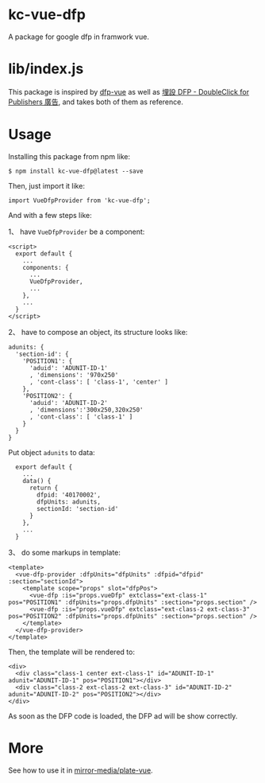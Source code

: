 # kc-vue-dfp
A package for google dfp in framwork vue.

# lib/index.js
This package is inspired by [dfp-vue](https://github.com/hinablue/dfp-vue) as well as [埋設 DFP - DoubleClick for Publishers 廣告](https://amobiz.github.io/2016/08/11/react-dfp/), and takes both of them as reference.

# Usage

Installing this package from npm like:

  `$ npm install kc-vue-dfp@latest --save `

Then, just import it like:

  `import VueDfpProvider from 'kc-vue-dfp';`

And with a few steps like:

1、 have `VueDfpProvider` be a component:
```
<script>
  export default {
    ...
    components: {
      ...
      VueDfpProvider,
      ...
    },
    ...
  }
</script>
```

2、 have to compose an object, its structure looks like:
```
adunits: {
  'section-id': {
    'POSITION1': {
      'aduid': 'ADUNIT-ID-1'
      , 'dimensions': '970x250'
      , 'cont-class': [ 'class-1', 'center' ] 
    },
    'POSITION2': { 
      'aduid': 'ADUNIT-ID-2'
      , 'dimensions':'300x250,320x250'
      , 'cont-class': [ 'class-1' ] 
    }
  }
}
```
Put object `adunits` to data:
```
  export default {
    ...
    data() {
      return {
        dfpid: '40170002',
        dfpUnits: adunits,
        sectionId: 'section-id'
      }
    },
    ...
  }
```

3、 do some markups in template:
```
<template>
  <vue-dfp-provider :dfpUnits="dfpUnits" :dfpid="dfpid" :section="sectionId">
    <template scope="props" slot="dfpPos">
      <vue-dfp :is="props.vueDfp" extclass="ext-class-1" pos="POSITION1" :dfpUnits="props.dfpUnits" :section="props.section" />
      <vue-dfp :is="props.vueDfp" extclass="ext-class-2 ext-class-3" pos="POSITION2" :dfpUnits="props.dfpUnits" :section="props.section" />
    </template>
  </vue-dfp-provider>
</template>
```

Then, the template will be rendered to:
```
<div>
  <div class="class-1 center ext-class-1" id="ADUNIT-ID-1" adunit="ADUNIT-ID-1" pos="POSITION1"></div> 
  <div class="class-2 ext-class-2 ext-class-3" id="ADUNIT-ID-2" adunit="ADUNIT-ID-2" pos="POSITION2"></div>
</div>
```

As soon as the DFP code is loaded, the DFP ad will be show correctly.


# More
See how to use it in [mirror-media/plate-vue](https://github.com/mirror-media/plate-vue).